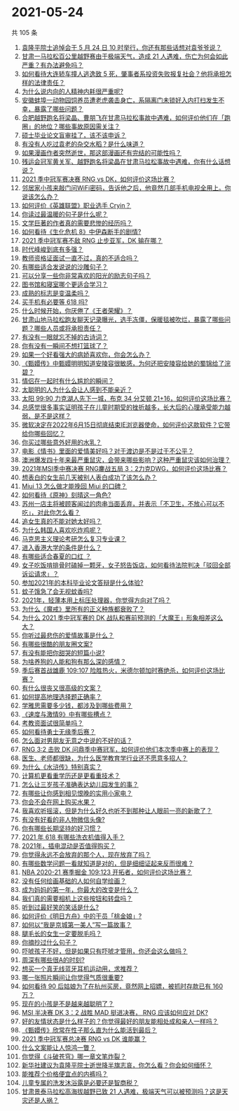 # 2021-05-24

共 105 条

<!-- BEGIN -->
<!-- 最后更新时间 Mon May 24 2021 11:25:19 GMT+0800 (China Standard Time) -->

1. [袁隆平院士追悼会于 5 月 24 日 10
   时举行，你还有那些话想对袁爷爷说？](https://www.zhihu.com/question/461057842)
2. [甘肃一马拉松百公里越野赛由于极端天气，造成 21
   人遇难，伤亡为何会如此严重？有办法避免吗？](https://www.zhihu.com/question/460921357)
3. [如何看待大连轿车撞人逃逸致 5
   死，肇事者系投资失败报复社会？他将承担怎样的法律责任？](https://www.zhihu.com/question/460975066)
4. [为什么说内向的人精神内耗很严重呢?](https://www.zhihu.com/question/438833344)
5. [安徽蚌埠一动物园饲养员遭老虎袭击身亡，系隔离门未锁好入内打扫发生不幸，暴露了哪些问题？](https://www.zhihu.com/question/461014605)
6. [合肥越野跑名将梁晶、曹朋飞在甘肃马拉松事故中遇难，如何评价他们在「跑圈」的地位？哪些事故原因需关注？](https://www.zhihu.com/question/461006549)
7. [硕士毕业论文盲审挂了，该不该申诉？](https://www.zhihu.com/question/398964694)
8. [有没有人吃过袁老的杂交水稻？是什么味道？](https://www.zhihu.com/question/387581217)
9. [如果漫画作者突然逝世，那这部漫画还有完结的可能性吗？](https://www.zhihu.com/question/460464213)
10. [残运会冠军黄关军、越野跑名将梁晶在甘肃马拉松事故中遇难，你有什么话想说？](https://www.zhihu.com/question/460968811)
11. [2021 季中冠军赛决赛 RNG vs DK，如何评价这场比赛？](https://www.zhihu.com/question/461037428)
12. [邻居家小孩来敲门问WiFi密码，告诉他之后，他竟然几部手机电视全用上。你说该怎么办？](https://www.zhihu.com/question/331281360)
13. [如何评价《英雄联盟》职业选手 Cryin？](https://www.zhihu.com/question/314822598)
14. [你读过最温暖的句子是什么呢？](https://www.zhihu.com/question/459103089)
15. [文学巨著的作者真的需要悲惨的经历吗？](https://www.zhihu.com/question/460887760)
16. [如何看待《生化危机 8》中伊森断手的剧情?](https://www.zhihu.com/question/458175918)
17. [2021 季中冠军赛不敌 RNG 止步亚军，DK 输在哪？](https://www.zhihu.com/question/461080204)
18. [时代峰峻到底有多强？](https://www.zhihu.com/question/459886563)
19. [教师资格证面试一直不过，真的不适合吗？](https://www.zhihu.com/question/460195699)
20. [有哪些适合发说说的沙雕句子？](https://www.zhihu.com/question/363265841)
21. [可以分享一些你非常喜欢的阳光的励志句子吗？](https://www.zhihu.com/question/459087332)
22. [图书馆和寝室哪个更适合学习？](https://www.zhihu.com/question/459749773)
23. [成熟的标志是变温柔吗？](https://www.zhihu.com/question/458040513)
24. [买手机有必要等 618 吗?](https://www.zhihu.com/question/457283212)
25. [什么时候开始，你厌倦了《王者荣耀》？](https://www.zhihu.com/question/459401567)
26. [甘肃山地马拉松跑友聊天记录曝光，选手冻僵，保暖毯被吹烂，暴露了哪些问题？哪些人员或将承担责任？](https://www.zhihu.com/question/460936873)
27. [有没有一眼就忘不掉的古诗词？](https://www.zhihu.com/question/442263225)
28. [你有没有一瞬间不想打篮球了？](https://www.zhihu.com/question/456341403)
29. [如果一个好看强大的病娇喜欢你，你会怎么办？](https://www.zhihu.com/question/361078749)
30. [《甄嬛传》中甄嬛明明知道安陵容很敏感，为何还把安陵容给她的蜀锦给了浣碧？](https://www.zhihu.com/question/325114276)
31. [情侣在一起时有什么尴尬的瞬间？](https://www.zhihu.com/question/58489668)
32. [太聪明的人为什么会让人感到不能亲近？](https://www.zhihu.com/question/449801792)
33. [太阳 99:90 力克湖人先下一城，布克 34 分艾顿
    21+16，如何评价这场比赛？](https://www.zhihu.com/question/461082867)
34. [总感觉很多事实证明孩子在儿童时期受的挫折越多，长大后的心理承受能力越弱，是不是这样？](https://www.zhihu.com/question/266704437)
35. [微软决定在2022年6月15日彻底结束IE浏览器使命，如何评价这款软件？它带给你哪些回忆？](https://www.zhihu.com/question/460468482)
36. [你买过哪些意外好用的水乳？](https://www.zhihu.com/question/343179934)
37. [电影《情书》里面的爱情美好吗？对于渡边是不是过于不公平？](https://www.zhihu.com/question/311035807)
38. [澳洲爆发四十年来最严重鼠灾，会带来哪些影响？这种严重鼠灾该如何治理？](https://www.zhihu.com/question/460691340)
39. [2021年MSI季中赛决赛 RNG鏖战五局
    3：2力克DWG，如何评价这场比赛？](https://www.zhihu.com/question/461076249)
40. [想表白的女生前几天被别人表白成功了该怎么办？](https://www.zhihu.com/question/457390121)
41. [Miui 13 怎么做才能挽回 Miui 的口碑？](https://www.zhihu.com/question/460390365)
42. [如何看待《原神》刻晴这一角色?](https://www.zhihu.com/question/421862145)
43. [苏州一店主将被顾客闻过的肉串当面丢弃，并表示「不卫生，不放心可以不吃」，对此你怎么看？](https://www.zhihu.com/question/460604746)
44. [追女生真的不能对她太好吗？](https://www.zhihu.com/question/435541311)
45. [为什么韩国人喜欢吃炸鸡呢？](https://www.zhihu.com/question/22146758)
46. [马克思主义理论考研怎么复习专业课？](https://www.zhihu.com/question/64680706)
47. [进入香港大学的条件是什么？](https://www.zhihu.com/question/20458470)
48. [有哪些适合春夏的口红 ？](https://www.zhihu.com/question/319260175)
49. [女子吃饭啃排骨时磕掉一颗牙，女子怒告饭店，如何看待法院判决「驳回全部诉讼请求」？](https://www.zhihu.com/question/460584839)
50. [参加2021年的本科毕业论文答辩是什么体验?](https://www.zhihu.com/question/459519640)
51. [蚊子饿急了会无视蚊香吗?](https://www.zhihu.com/question/374704654)
52. [2021年，轻薄本用上标压处理器，你觉得方向对了吗？](https://www.zhihu.com/question/460874311)
53. [为什么《魔戒》里所有的正义种族都衰败了？](https://www.zhihu.com/question/457060439)
54. [为什么 2021 季中冠军赛的 DK
    战队和赛前预测的「大魔王」形象相差这么大？](https://www.zhihu.com/question/459640343)
55. [你听过最悲伤的爱情故事是什么？](https://www.zhihu.com/question/41501130)
56. [有哪些很酷的朋友圈文案?](https://www.zhihu.com/question/346046856)
57. [有没有能把你甜哭的短篇小说?](https://www.zhihu.com/question/333114370)
58. [为啥养狗的人能和狗有那么深的感情？](https://www.zhihu.com/question/413857398)
59. [季后赛首战雄鹿 109:107
    险胜热火，米德尔顿加时赛绝杀，如何评价这场比赛？](https://www.zhihu.com/question/460920931)
60. [有什么很丧又很高级的文案？](https://www.zhihu.com/question/444780653)
61. [如何提高地理选择题正确率？](https://www.zhihu.com/question/337971922)
62. [学雅思需要多少钱，都涉及到哪些费用？](https://www.zhihu.com/question/360178959)
63. [《速度与激情9》中有哪些槽点？](https://www.zhihu.com/question/460503368)
64. [考教资面试很简单吗？](https://www.zhihu.com/question/453353319)
65. [如何看待勇士无缘季后赛？](https://www.zhihu.com/question/460793468)
66. [怎么面对男朋友无意之中说的不好的话？](https://www.zhihu.com/question/460839405)
67. [RNG 3:2 击败 DK
    问鼎季中赛冠军，如何评价他们本次季中赛上的表现？](https://www.zhihu.com/question/461077442)
68. [医生、老师都很缺，为什么医学教育学行业还不愿意多招人？](https://www.zhihu.com/question/455946878)
69. [为什么《水浒传》特别真实？](https://www.zhihu.com/question/445932631)
70. [计算机更看重学历还是更看重技术？](https://www.zhihu.com/question/454783960)
71. [怎么让三岁孩子准确表达幼儿园发生的事？](https://www.zhihu.com/question/455057144)
72. [有哪些让你感到相见恨晚的实用小家电？](https://www.zhihu.com/question/425277382)
73. [你会不会在网上购买水果？](https://www.zhihu.com/question/369801334)
74. [我喜欢听摇滚，但是为什么好久也听不到那种让人眼前一亮的新歌了？](https://www.zhihu.com/question/455885166)
75. [有没有好看的非人物微信头像?](https://www.zhihu.com/question/387563344)
76. [你有哪些长期坚持的好习惯？](https://www.zhihu.com/question/447430462)
77. [2021 年 618 有哪些洗衣机值得入手？](https://www.zhihu.com/question/457255379)
78. [2021年，插电混动是否值得购买？](https://www.zhihu.com/question/460152359)
79. [你觉得永远不会放弃的那个人，现在放弃了吗？](https://www.zhihu.com/question/459833856)
80. [有哪些数学问题一看就知道是对的，但是细细证起来反而很难？](https://www.zhihu.com/question/459708225)
81. [NBA 2020-21 赛季掘金 109:123
    开拓者，如何评价这场比赛？](https://www.zhihu.com/question/460937287)
82. [没有任何绘画基础的人如何自学绘画？](https://www.zhihu.com/question/21095093)
83. [成为妈妈的第一年，你最大的改变是什么？](https://www.zhihu.com/question/445013316)
84. [我们真的需要相机上这些按钮和转盘吗？](https://www.zhihu.com/question/459960019)
85. [听到过最好笑的笑话是什么?](https://www.zhihu.com/question/458232484)
86. [如何评价《明日方舟》中的干员「桃金娘」?](https://www.zhihu.com/question/460102315)
87. [如何以“我是京城第一美人”写一篇故事？](https://www.zhihu.com/question/437673871)
88. [腿毛长的女生一定要脱毛吗？](https://www.zhihu.com/question/297055873)
89. [你摘抄过什么句子？](https://www.zhihu.com/question/314121506)
90. [吓唬孩子不好，但是如果只有吓唬才管用，你还会这么做吗？](https://www.zhihu.com/question/460630935)
91. [周深有哪些很A的时刻?](https://www.zhihu.com/question/403704908)
92. [想买一个真无线蓝牙耳机运动用，求推荐？](https://www.zhihu.com/question/274765605)
93. [哪一张照片瞬间让你觉得气质很重要?](https://www.zhihu.com/question/297341335)
94. [如何看待 90 后姑娘为了在杭州买房，竟然网上招嫖，被抓时存款已有 160
    万？](https://www.zhihu.com/question/460671555)
95. [现在的小孩是不是越来越聪明了？](https://www.zhihu.com/question/454361471)
96. [MSI 半决赛 DK 3：2 战胜 MAD 挺进决赛， RNG 应该如何应对
    DK?](https://www.zhihu.com/question/460911302)
97. [好的友情状态是什么样子的？你觉得最好的朋友能相处成和亲人一样吗？](https://www.zhihu.com/question/460839642)
98. [《甄嬛传》欣常在性子那么直为什么能活到最后？](https://www.zhihu.com/question/459465431)
99. [2021 季中冠军赛总决赛 RNG vs DK 谁能赢？](https://www.zhihu.com/question/460911288)
100. [什么文案能让人惊鸿一瞥？](https://www.zhihu.com/question/451181423)
101. [你觉得《斗破苍穹》哪一章文笔炸裂？](https://www.zhihu.com/question/455079084)
102. [新华社建议为袁隆平院士逝世降半旗志哀，你怎么看？你会如何缅怀？](https://www.zhihu.com/question/460853429)
103. [能推荐个价格便宜点的内裤吗？](https://www.zhihu.com/question/408737469)
104. [儿童专属的洗发沐浴露是必要还是智商税？](https://www.zhihu.com/question/460350405)
105. [甘肃景泰马拉松高海拔越野已致 21
     人遇难，极端天气可以被预测吗？这是天灾还是人祸？](https://www.zhihu.com/question/460923810)

<!-- END -->
